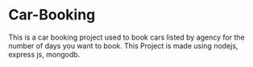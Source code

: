 # Car-Booking
This is a car booking project used to book cars listed by agency for the number of days you want to book.
This Project is made using nodejs, express js, mongodb.
